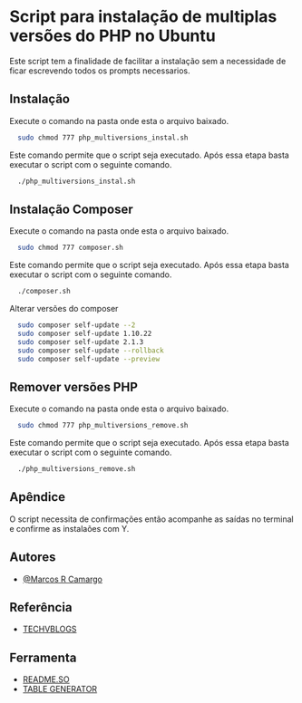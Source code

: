 
# Script para instalação de multiplas versões do PHP no Ubuntu

Este script tem a finalidade de facilitar a instalação sem a necessidade de ficar escrevendo todos os prompts necessarios. 


## Instalação

Execute o comando na pasta onde esta o arquivo baixado.

```bash
  sudo chmod 777 php_multiversions_instal.sh
```
Este comando permite que o script seja executado. Após essa etapa basta executar o script com o seguinte comando.

```bash
  ./php_multiversions_instal.sh
```

## Instalação Composer

Execute o comando na pasta onde esta o arquivo baixado.

```bash
  sudo chmod 777 composer.sh
```
Este comando permite que o script seja executado. Após essa etapa basta executar o script com o seguinte comando.

```bash
  ./composer.sh
```

Alterar versões do composer

```bash
  sudo composer self-update --2
  sudo composer self-update 1.10.22
  sudo composer self-update 2.1.3
  sudo composer self-update --rollback
  sudo composer self-update --preview
```

## Remover versões PHP

Execute o comando na pasta onde esta o arquivo baixado.

```bash
  sudo chmod 777 php_multiversions_remove.sh
```
Este comando permite que o script seja executado. Após essa etapa basta executar o script com o seguinte comando.

```bash
  ./php_multiversions_remove.sh
```

## Apêndice

O script necessita de confirmações então acompanhe as saídas no terminal e confirme as instalaões com Y.


## Autores

- [@Marcos R Camargo](https://www.github.com/MarcosRCamargo)


## Referência

 - [TECHVBLOGS](https://techvblogs.com/blog/install-multiple-php-versions-on-ubuntu-22-04)

## Ferramenta

 - [README.SO](https://readme.so/pt/editor)
 - [TABLE GENERATOR](https://www.tablesgenerator.com/markdown_tables)



